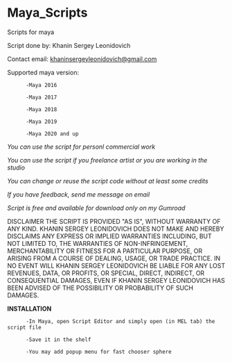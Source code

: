# Maya_Scripts
Scripts for maya
      
Script done by: Khanin Sergey Leonidovich

Contact email: khaninsergeyleonidovich@gmail.com
 

Supported maya version:

          -Maya 2016

          -Maya 2017

          -Maya 2018

          -Maya 2019

          -Maya 2020 and up

         
*You can use the script for personl commercial work* 

*You can use the script if you freelance artist or you are working in the studio* 

*You can change or reuse the script code without at least some credits* 

*If you have feedback, send me message on email*

*Script is free and available for download only on my Gumroad*

   
DISCLAIMER
THE SCRIPT IS PROVIDED "AS IS", WITHOUT WARRANTY OF ANY KIND. 
KHANIN SERGEY LEONIDOVICH DOES NOT MAKE AND HEREBY DISCLAIMS ANY EXPRESS OR IMPLIED WARRANTIES INCLUDING, 
BUT NOT LIMITED TO, THE WARRANTIES OF NON-INFRINGEMENT, MERCHANTABILITY OR FITNESS FOR A PARTICULAR PURPOSE, 
OR ARISING FROM A COURSE OF DEALING, USAGE, OR TRADE PRACTICE. 
IN NO EVENT WILL KHANIN SERGEY LEONIDOVICH BE LIABLE FOR ANY LOST REVENUES, DATA, OR PROFITS, OR SPECIAL,
DIRECT, INDIRECT, OR CONSEQUENTIAL DAMAGES, EVEN IF KHANIN SERGEY LEONIDOVICH HAS BEEN ADVISED OF THE POSSIBILITY OR 
PROBABILITY OF SUCH DAMAGES.

**INSTALLATION**

          -In Maya, open Script Editor and simply open (in MEL tab) the script file
   
          -Save it in the shelf
   
          -You may add popup menu for fast chooser sphere
